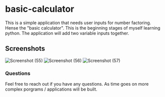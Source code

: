 # basic-calculator
This is a simple application that needs user inputs for number factoring. Hense the "basic calculator". This is the beginning stages of myself learning python. The application will add two variable inputs together. 

## Screenshots

![Screenshot (55)](https://user-images.githubusercontent.com/86333093/134441771-88e1607f-21b9-42ce-b542-4d2ede58486e.png)
![Screenshot (56)](https://user-images.githubusercontent.com/86333093/134441805-02c92d56-483c-40bc-afac-43e3110c98f3.png)
![Screenshot (57)](https://user-images.githubusercontent.com/86333093/134441829-6c92d5e9-95f5-4081-85cb-23db655c2a44.png)


### Questions
Feel free to reach out if you have any questions. As time goes on more complex porgrams / applications will be built.